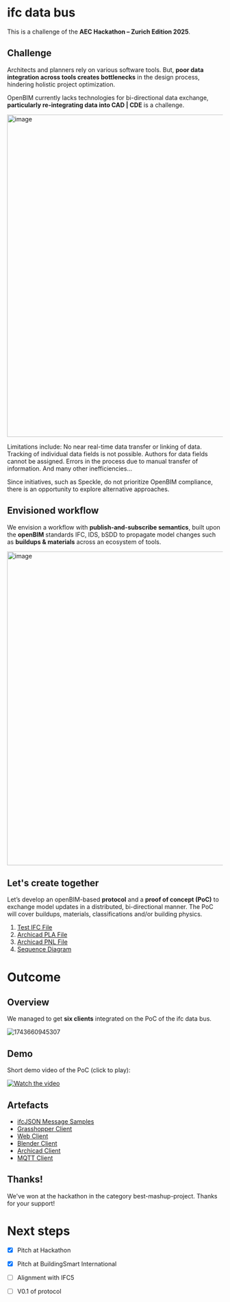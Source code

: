 # ifc data bus

This is a challenge of the **AEC Hackathon – Zurich Edition 2025**.

## Challenge

Architects and planners rely on various software tools. But, **poor data integration across tools creates bottlenecks** in the design process, hindering holistic project optimization.

OpenBIM currently lacks technologies for bi-directional data exchange, **particularly re-integrating data into CAD | CDE** is a challenge.

<img width="752" alt="image" src="https://github.com/user-attachments/assets/e5cadcd2-e32d-4324-bbe7-cfdef36df0f8" />

Limitations include: No near real-time data transfer or linking of data. Tracking of individual data fields is not possible. Authors for data fields cannot be assigned. Errors in the process due to manual transfer of information. And many other inefficiencies...

Since initiatives, such as Speckle, do not prioritize OpenBIM compliance, there is an opportunity to explore alternative approaches.

## Envisioned workflow

We envision a workflow with **publish-and-subscribe semantics**, built upon the **openBIM** standards IFC, IDS, bSDD to propagate model changes such as **buildups & materials** across an ecosystem of tools.

<img width="732" alt="image" src="https://github.com/user-attachments/assets/4b1fb25d-34a4-41ad-b7a7-5aa5b17ec788" />

## Let's create together

Let’s develop an openBIM-based **protocol** and a **proof of concept (PoC)** to exchange model updates in a distributed, bi-directional manner. The PoC will cover buildups, materials, classifications and/or building physics.

1. <a href="https://drive.google.com/file/d/1G6e2UCSyiQRj5Dxday6ytkK4VL-FCIHI/view?usp=sharing">Test IFC File</a>
2. <a href="https://drive.google.com/file/d/1Jvl45mIuUTdylNRtNFpbycbY55Tbuuml/view?usp=sharing">Archicad PLA File</a>
3. <a href="https://drive.google.com/file/d/1nhnUX_tlMNfOhmSC8T2DPsdUraAOrl_T/view?usp=sharing">Archicad PNL File</a>
4. <a href="https://drive.google.com/file/d/1nZ7oDA_LomUrPMGUZTA1sYswZqczJIdt/view?usp=sharing">Sequence Diagram</a>

# Outcome

## Overview

We managed to get **six clients** integrated on the PoC of the ifc data bus.

![1743660945307](https://github.com/user-attachments/assets/45c42016-b326-4e89-b9eb-6d6a1947ccaf)

## Demo

Short demo video of the PoC (click to play):

[![Watch the video](https://img.youtube.com/vi/StIqjEeKpnE/0.jpg)](https://www.youtube.com/watch?v=StIqjEeKpnE)

## Artefacts

- [ifcJSON Message Samples](https://github.com/Adrian62D/ifc-data-bus/tree/main/poc/message)
- [Grasshopper Client](https://github.com/Adrian62D/ifc-data-bus/tree/main/poc/grasshopper-client)
- [Web Client](https://github.com/Adrian62D/ifc-data-bus/tree/main/poc/web-client)
- [Blender Client](https://github.com/Adrian62D/ifc-data-bus/tree/main/poc/blender-client)
- [Archicad Client](https://github.com/Adrian62D/ifc-data-bus/tree/main/poc/archicad%20plugin)
- [MQTT Client](https://github.com/Adrian62D/ifc-data-bus/tree/main/poc/mqtt-client)

## Thanks! 

We've won at the hackathon in the category best-mashup-project. Thanks for your support!

# Next steps

- [x] Pitch at Hackathon
- [x] Pitch at BuildingSmart International
- [ ] Alignment with IFC5
- [ ] V0.1 of protocol


